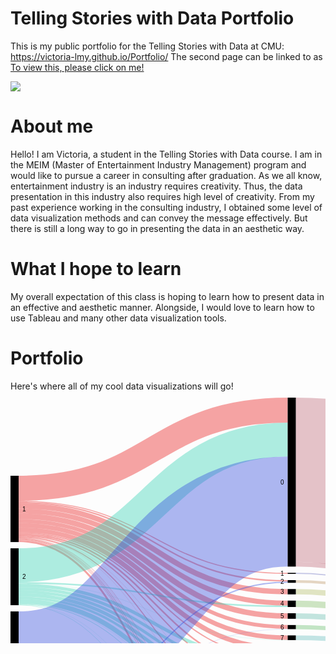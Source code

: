# Telling Stories with Data Portfolio
This is my public portfolio for the Telling Stories with Data at CMU: https://victoria-lmy.github.io/Portfolio/
The second page can be linked to as [To view this, please click on me!](/dataviz2.md)

<div class='tableauPlaceholder' id='viz1580496195669' style='position: relative'><noscript><a href='#'><img alt=' ' src='https:&#47;&#47;public.tableau.com&#47;static&#47;images&#47;Ra&#47;Random_15804961538980&#47;Sheet1&#47;1_rss.png' style='border: none' /></a></noscript><object class='tableauViz'  style='display:none;'><param name='host_url' value='https%3A%2F%2Fpublic.tableau.com%2F' /> <param name='embed_code_version' value='3' /> <param name='site_root' value='' /><param name='name' value='Random_15804961538980&#47;Sheet1' /><param name='tabs' value='no' /><param name='toolbar' value='yes' /><param name='static_image' value='https:&#47;&#47;public.tableau.com&#47;static&#47;images&#47;Ra&#47;Random_15804961538980&#47;Sheet1&#47;1.png' /> <param name='animate_transition' value='yes' /><param name='display_static_image' value='yes' /><param name='display_spinner' value='yes' /><param name='display_overlay' value='yes' /><param name='display_count' value='yes' /><param name='filter' value='publish=yes' /></object></div>                <script type='text/javascript'>                    var divElement = document.getElementById('viz1580496195669');                    var vizElement = divElement.getElementsByTagName('object')[0];                    vizElement.style.width='100%';vizElement.style.height=(divElement.offsetWidth*0.75)+'px';                    var scriptElement = document.createElement('script');                    scriptElement.src = 'https://public.tableau.com/javascripts/api/viz_v1.js';                    vizElement.parentNode.insertBefore(scriptElement, vizElement);                </script>

# About me
Hello! I am Victoria, a student in the Telling Stories with Data course. I am in the MEIM (Master of Entertainment Industry Management) program and would like to pursue a career in consulting after graduation. As we all know, entertainment industry is an industry requires creativity. Thus, the data presentation in this industry also requires high level of creativity. From my past experience working in the consulting industry, I obtained some level of data visualization methods and can convey the message effectively. But there is still a long way to go in presenting the data in an aesthetic way.

# What I hope to learn
My overall expectation of this class is hoping to learn how to present data in an effective and aesthetic manner. Alongside, I would love to learn how to use Tableau and many other data visualization tools.

# Portfolio
Here's where all of my cool data visualizations will go!
<svg width="900" height="720" xmlns="http://www.w3.org/2000/svg"><g transform="translate(0, 10)"><g class="links" fill="none" stroke-opacity="0.4"><path d="M13,167.86860198624908C228.25,167.86860198624908,228.25,293.1436210847975,443.5,293.1436210847975" stroke-width="2.299465240641711" style="stroke: rgb(232, 29, 29);"></path><path d="M13,220.92055003819712C228.25,220.92055003819712,228.25,454.2627960275019,443.5,454.2627960275019" stroke-width="1.9709702062643237" style="stroke: rgb(232, 29, 29);"></path><path d="M13,145.03819709702066C228.25,145.03819709702066,228.25,20.038197097020625,443.5,20.038197097020625" stroke-width="40.07639419404125" style="stroke: rgb(232, 29, 29);"></path><path d="M13,173.28877005347596C228.25,173.28877005347596,228.25,310.5347593582885,443.5,310.5347593582885" stroke-width="8.54087089381207" style="stroke: rgb(232, 29, 29);"></path><path d="M13,218.62108479755543C228.25,218.62108479755543,228.25,435.0649350649351,443.5,435.0649350649351" stroke-width="2.6279602750190985" style="stroke: rgb(232, 29, 29);"></path><path d="M13,229.6256684491979C228.25,229.6256684491979,228.25,694.9083269671505,443.5,694.9083269671505" stroke-width="2.956455309396486" style="stroke: rgb(232, 29, 29);"></path><path d="M13,181.50114591291066C228.25,181.50114591291066,228.25,328.7471352177232,443.5,328.7471352177232" stroke-width="7.883880825057295" style="stroke: rgb(232, 29, 29);"></path><path d="M13,216.3216195569137C228.25,216.3216195569137,228.25,416.5240641711229,443.5,416.5240641711229" stroke-width="1.9709702062643237" style="stroke: rgb(232, 29, 29);"></path><path d="M13,197.43315508021396C228.25,197.43315508021396,228.25,366.9786096256682,443.5,366.9786096256682" stroke-width="6.241405653170359" style="stroke: rgb(232, 29, 29);"></path><path d="M13,226.9977081741788C228.25,226.9977081741788,228.25,647.8265851795263,443.5,647.8265851795263" stroke-width="0.9854851031321619" style="stroke: rgb(232, 29, 29);"></path><path d="M13,211.5584415584416C228.25,211.5584415584416,228.25,401.7608861726507,443.5,401.7608861726507" stroke-width="7.5553857906799085" style="stroke: rgb(232, 29, 29);"></path><path d="M13,226.01222307104663C228.25,226.01222307104663,228.25,634.2131398013751,443.5,634.2131398013751" stroke-width="0.9854851031321619" style="stroke: rgb(232, 29, 29);"></path><path d="M13,189.87776928953403C228.25,189.87776928953403,228.25,349.4232238349883,443.5,349.4232238349883" stroke-width="8.869365928189458" style="stroke: rgb(232, 29, 29);"></path><path d="M13,204.16730328495038C228.25,204.16730328495038,228.25,384.041252864782,443.5,384.041252864782" stroke-width="7.226890756302521" style="stroke: rgb(232, 29, 29);"></path><path d="M13,227.8189457601223C228.25,227.8189457601223,228.25,660.6187929717341,443.5,660.6187929717341" stroke-width="0.6569900687547746" style="stroke: rgb(232, 29, 29);"></path><path d="M13,223.05576776165015C228.25,223.05576776165015,228.25,511.36363636363643,443.5,511.36363636363643" stroke-width="1.6424751718869366" style="stroke: rgb(232, 29, 29);"></path><path d="M13,225.02673796791447C228.25,225.02673796791447,228.25,613.2276546982426,443.5,613.2276546982426" stroke-width="0.3284950343773873" style="stroke: rgb(232, 29, 29);"></path><path d="M13,222.07028265851798C228.25,222.07028265851798,228.25,487.8953399541635,443.5,487.8953399541635" stroke-width="0.3284950343773873" style="stroke: rgb(232, 29, 29);"></path><path d="M13,165.89763177998475C228.25,165.89763177998475,228.25,281.17265087853326,443.5,281.17265087853326" stroke-width="1.6424751718869366" style="stroke: rgb(232, 29, 29);"></path><path d="M13,224.0412528647823C228.25,224.0412528647823,228.25,531.5469824293353,443.5,531.5469824293353" stroke-width="0.3284950343773873" style="stroke: rgb(232, 29, 29);"></path><path d="M13,224.5339954163484C228.25,224.5339954163484,228.25,602.7349121466766,443.5,602.7349121466766" stroke-width="0.6569900687547746" style="stroke: rgb(232, 29, 29);"></path><path d="M13,225.35523300229187C228.25,225.35523300229187,228.25,623.5561497326202,443.5,623.5561497326202" stroke-width="0.3284950343773873" style="stroke: rgb(232, 29, 29);"></path><path d="M13,268.2047364400307C228.25,268.2047364400307,228.25,67.1772345301757,443.5,67.1772345301757" stroke-width="54.20168067226891" style="stroke: rgb(53, 211, 179);"></path><path d="M13,305.65317035905287C228.25,305.65317035905287,228.25,438.84262796027514,443.5,438.84262796027514" stroke-width="4.9274255156608096" style="stroke: rgb(53, 211, 179);"></path><path d="M13,310.41634835752495C228.25,310.41634835752495,228.25,457.5477463712758,443.5,457.5477463712758" stroke-width="4.598930481283422" style="stroke: rgb(53, 211, 179);"></path><path d="M13,320.2711993888466C228.25,320.2711993888466,228.25,490.0305576776165,443.5,490.0305576776165" stroke-width="3.9419404125286475" style="stroke: rgb(53, 211, 179);"></path><path d="M13,315.5080213903745C228.25,315.5080213903745,228.25,474.2818945760122,443.5,474.2818945760122" stroke-width="5.584415584415584" style="stroke: rgb(53, 211, 179);"></path><path d="M13,326.01986249045086C228.25,326.01986249045086,228.25,515.9625668449199,443.5,515.9625668449199" stroke-width="7.5553857906799085" style="stroke: rgb(53, 211, 179);"></path><path d="M13,300.5614973262034C228.25,300.5614973262034,228.25,420.1375095492742,443.5,420.1375095492742" stroke-width="5.255920550038197" style="stroke: rgb(53, 211, 179);"></path><path d="M13,330.6187929717343C228.25,330.6187929717343,228.25,554.0297937356761,443.5,554.0297937356761" stroke-width="0.9854851031321619" style="stroke: rgb(53, 211, 179);"></path><path d="M13,296.455309396486C228.25,296.455309396486,228.25,333.8388082505727,443.5,333.8388082505727" stroke-width="2.299465240641711" style="stroke: rgb(53, 211, 179);"></path><path d="M13,329.9618029029795C228.25,329.9618029029795,228.25,531.8754774637127,443.5,531.8754774637127" stroke-width="0.3284950343773873" style="stroke: rgb(53, 211, 179);"></path><path d="M13,331.27578304048905C228.25,331.27578304048905,228.25,648.4835752482811,443.5,648.4835752482811" stroke-width="0.3284950343773873" style="stroke: rgb(53, 211, 179);"></path><path d="M13,331.76852559205514C228.25,331.76852559205514,228.25,696.7150496562261,443.5,696.7150496562261" stroke-width="0.6569900687547746" style="stroke: rgb(53, 211, 179);"></path><path d="M13,297.76928953399556C228.25,297.76928953399556,228.25,387.81894576012195,443.5,387.81894576012195" stroke-width="0.3284950343773873" style="stroke: rgb(53, 211, 179);"></path><path d="M13,430.1336898395725C228.25,430.1336898395725,228.25,182.31474407944995,443.5,182.31474407944995" stroke-width="176.0733384262796" style="stroke: rgb(51, 75, 220);"></path><path d="M13,556.6042780748668C228.25,556.6042780748668,228.25,636.0198624904508,443.5,636.0198624904508" stroke-width="2.6279602750190985" style="stroke: rgb(51, 75, 220);"></path><path d="M13,550.6913674560737C228.25,550.6913674560737,228.25,557.8074866310161,443.5,557.8074866310161" stroke-width="6.569900687547746" style="stroke: rgb(51, 75, 220);"></path><path d="M13,541.6577540106956C228.25,541.6577540106956,228.25,537.7883880825058,443.5,537.7883880825058" stroke-width="11.497326203208555" style="stroke: rgb(51, 75, 220);"></path><path d="M13,565.4736440030562C228.25,565.4736440030562,228.25,666.8601986249045,443.5,666.8601986249045" stroke-width="11.825821237585943" style="stroke: rgb(51, 75, 220);"></path><path d="M13,524.2475171886939C228.25,524.2475171886939,228.25,460.66844919786104,443.5,460.66844919786104" stroke-width="1.6424751718869366" style="stroke: rgb(51, 75, 220);"></path><path d="M13,529.9961802902983C228.25,529.9961802902983,228.25,496.2719633307869,443.5,496.2719633307869" stroke-width="8.54087089381207" style="stroke: rgb(51, 75, 220);"></path><path d="M13,573.5217723453022C228.25,573.5217723453022,228.25,698.5217723453018,443.5,698.5217723453018" stroke-width="2.956455309396486" style="stroke: rgb(51, 75, 220);"></path><path d="M13,525.3972498090149C228.25,525.3972498090149,228.25,477.40259740259734,443.5,477.40259740259734" stroke-width="0.6569900687547746" style="stroke: rgb(51, 75, 220);"></path><path d="M13,519.1558441558445C228.25,519.1558441558445,228.25,295.2788388082505,443.5,295.2788388082505" stroke-width="1.9709702062643237" style="stroke: rgb(51, 75, 220);"></path><path d="M13,554.797555385791C228.25,554.797555385791,228.25,581.9136745607333,443.5,581.9136745607333" stroke-width="0.3284950343773873" style="stroke: rgb(51, 75, 220);"></path><path d="M13,522.4407944996184C228.25,522.4407944996184,228.25,442.29182582123764,443.5,442.29182582123764" stroke-width="1.9709702062643237" style="stroke: rgb(51, 75, 220);"></path><path d="M13,558.7394957983197C228.25,558.7394957983197,228.25,649.4690603514133,443.5,649.4690603514133" stroke-width="1.6424751718869366" style="stroke: rgb(51, 75, 220);"></path><path d="M13,571.7150496562266C228.25,571.7150496562266,228.25,683.1016042780749,443.5,683.1016042780749" stroke-width="0.6569900687547746" style="stroke: rgb(51, 75, 220);"></path><path d="M13,535.0878533231478C228.25,535.0878533231478,228.25,520.5614973262033,443.5,520.5614973262033" stroke-width="1.6424751718869366" style="stroke: rgb(51, 75, 220);"></path><path d="M13,520.3055767761653C228.25,520.3055767761653,228.25,370.2635599694421,443.5,370.2635599694421" stroke-width="0.3284950343773873" style="stroke: rgb(51, 75, 220);"></path><path d="M13,555.1260504201684C228.25,555.1260504201684,228.25,592.2421695951106,443.5,592.2421695951106" stroke-width="0.3284950343773873" style="stroke: rgb(51, 75, 220);"></path><path d="M13,520.96256684492C228.25,520.96256684492,228.25,423.2582123758594,443.5,423.2582123758594" stroke-width="0.9854851031321619" style="stroke: rgb(51, 75, 220);"></path><path d="M13,554.304812834225C228.25,554.304812834225,228.25,571.4209320091672,443.5,571.4209320091672" stroke-width="0.6569900687547746" style="stroke: rgb(51, 75, 220);"></path><path d="M456.5,294.12910618792966C671.75,294.12910618792966,671.75,417.0855614973263,887,417.0855614973263" stroke-width="4.270435446906035" style="stroke: rgb(191, 153, 105);"></path><path d="M456.5,457.3834988540871C671.75,457.3834988540871,671.75,490.3399541634837,887,490.3399541634837" stroke-width="8.212375859434683" style="stroke: rgb(191, 169, 105);"></path><path d="M456.5,131.39801375095493C671.75,131.39801375095493,671.75,261.398013750955,887,261.398013750955" stroke-width="262.79602750190986" style="stroke: rgb(191, 105, 121);"></path><path d="M456.5,266.5737203972498C671.75,266.5737203972498,671.75,409.5301757066464,887,409.5301757066464" stroke-width="7.5553857906799085" style="stroke: rgb(191, 105, 121);"></path><path d="M456.5,310.5347593582885C671.75,310.5347593582885,671.75,423.49121466768537,887,423.49121466768537" stroke-width="8.54087089381207" style="stroke: rgb(180, 191, 105);"></path><path d="M456.5,438.5141329258977C671.75,438.5141329258977,671.75,481.47058823529426,887,481.47058823529426" stroke-width="9.526355996944233" style="stroke: rgb(164, 191, 105);"></path><path d="M456.5,696.8792971734149C671.75,696.8792971734149,671.75,566.879297173415,887,566.879297173415" stroke-width="6.241405653170359" style="stroke: rgb(148, 191, 105);"></path><path d="M456.5,693.5943468296409C671.75,693.5943468296409,671.75,395.5882352941178,887,395.5882352941178" stroke-width="0.3284950343773873" style="stroke: rgb(148, 191, 105);"></path><path d="M456.5,329.89686783804405C671.75,329.89686783804405,671.75,432.85332314744085,887,432.85332314744085" stroke-width="10.183346065699007" style="stroke: rgb(132, 191, 105);"></path><path d="M456.5,419.64476699770813C671.75,419.64476699770813,671.75,472.60122230710476,887,472.60122230710476" stroke-width="8.212375859434683" style="stroke: rgb(116, 191, 105);"></path><path d="M456.5,367.1428571428569C671.75,367.1428571428569,671.75,450.0993124522537,887,450.0993124522537" stroke-width="6.569900687547746" style="stroke: rgb(105, 191, 110);"></path><path d="M456.5,648.9763177998473C671.75,648.9763177998473,671.75,549.6333078686022,887,549.6333078686022" stroke-width="2.6279602750190985" style="stroke: rgb(105, 191, 126);"></path><path d="M456.5,647.4980901451489C671.75,647.4980901451489,671.75,394.931245225363,887,394.931245225363" stroke-width="0.3284950343773873" style="stroke: rgb(105, 191, 126);"></path><path d="M456.5,401.7608861726507C671.75,401.7608861726507,671.75,464.71734148204746,887,464.71734148204746" stroke-width="7.5553857906799085" style="stroke: rgb(105, 191, 143);"></path><path d="M456.5,634.3773873185638C671.75,634.3773873185638,671.75,394.11000763941956,887,394.11000763941956" stroke-width="1.3139801375095492" style="stroke: rgb(105, 191, 159);"></path><path d="M456.5,636.1841100076394C671.75,636.1841100076394,671.75,547.1695951107718,887,547.1695951107718" stroke-width="2.299465240641711" style="stroke: rgb(105, 191, 159);"></path><path d="M456.5,349.4232238349883C671.75,349.4232238349883,671.75,442.37967914438514,887,442.37967914438514" stroke-width="8.869365928189458" style="stroke: rgb(105, 191, 175);"></path><path d="M456.5,384.2055003819707C671.75,384.2055003819707,671.75,457.16195569136755,887,457.16195569136755" stroke-width="7.5553857906799085" style="stroke: rgb(105, 191, 191);"></path><path d="M456.5,666.6959511077158C671.75,666.6959511077158,671.75,557.0244461420933,887,557.0244461420933" stroke-width="12.15431627196333" style="stroke: rgb(105, 175, 191);"></path><path d="M456.5,660.4545454545454C671.75,660.4545454545454,671.75,395.2597402597404,887,395.2597402597404" stroke-width="0.3284950343773873" style="stroke: rgb(105, 175, 191);"></path><path d="M456.5,516.1268143621086C671.75,516.1268143621086,671.75,518.4262796027504,887,518.4262796027504" stroke-width="10.511841100076394" style="stroke: rgb(105, 159, 191);"></path><path d="M456.5,510.70664629488164C671.75,510.70664629488164,671.75,393.28877005347607,887,393.28877005347607" stroke-width="0.3284950343773873" style="stroke: rgb(105, 159, 191);"></path><path d="M456.5,613.2276546982426C671.75,613.2276546982426,671.75,545.5271199388848,887,545.5271199388848" stroke-width="0.3284950343773873" style="stroke: rgb(105, 143, 191);"></path><path d="M456.5,494.13674560733386C671.75,494.13674560733386,671.75,506.7647058823531,887,506.7647058823531" stroke-width="12.811306340718104" style="stroke: rgb(105, 126, 191);"></path><path d="M456.5,281.17265087853326C671.75,281.17265087853326,671.75,414.12910618792984,887,414.12910618792984" stroke-width="1.6424751718869366" style="stroke: rgb(105, 110, 191);"></path><path d="M456.5,537.4598930481284C671.75,537.4598930481284,671.75,529.7593582887702,887,529.7593582887702" stroke-width="12.15431627196333" style="stroke: rgb(116, 105, 191);"></path><path d="M456.5,602.7349121466766C671.75,602.7349121466766,671.75,545.0343773873187,887,545.0343773873187" stroke-width="0.6569900687547746" style="stroke: rgb(132, 105, 191);"></path><path d="M456.5,623.5561497326202C671.75,623.5561497326202,671.75,545.8556149732622,887,545.8556149732622" stroke-width="0.3284950343773873" style="stroke: rgb(148, 105, 191);"></path><path d="M456.5,474.7746371275782C671.75,474.7746371275782,671.75,497.4025974025975,887,497.4025974025975" stroke-width="5.912910618792972" style="stroke: rgb(164, 105, 191);"></path><path d="M456.5,471.65393430099306C671.75,471.65393430099306,671.75,392.9602750190987,887,392.9602750190987" stroke-width="0.3284950343773873" style="stroke: rgb(164, 105, 191);"></path><path d="M456.5,557.3147440794501C671.75,557.3147440794501,671.75,539.6142093200918,887,539.6142093200918" stroke-width="7.5553857906799085" style="stroke: rgb(180, 105, 191);"></path><path d="M456.5,581.9136745607333C671.75,581.9136745607333,671.75,544.2131398013752,887,544.2131398013752" stroke-width="0.3284950343773873" style="stroke: rgb(191, 105, 185);"></path><path d="M456.5,683.1016042780749C671.75,683.1016042780749,671.75,563.4300993124524,887,563.4300993124524" stroke-width="0.6569900687547746" style="stroke: rgb(191, 105, 169);"></path><path d="M456.5,592.2421695951106C671.75,592.2421695951106,671.75,544.5416348357526,887,544.5416348357526" stroke-width="0.3284950343773873" style="stroke: rgb(191, 105, 153);"></path><path d="M456.5,571.4209320091672C671.75,571.4209320091672,671.75,543.7203972498091,887,543.7203972498091" stroke-width="0.6569900687547746" style="stroke: rgb(191, 105, 137);"></path></g><g class="nodes" font-family="Arial, Helvetica" font-size="10"><g><rect x="443.5" y="0" height="270.35141329258977" width="13" fill="#000"></rect><text x="437.5" y="135.17570664629488" dy="0.35em" text-anchor="end">0</text></g><g><rect x="443.5" y="280.35141329258977" height="1.642475171886872" width="13" fill="#000"></rect><text x="437.5" y="281.1726508785332" dy="0.35em" text-anchor="end">1</text></g><g><rect x="443.5" y="433.7509549274256" height="9.526355996944176" width="13" fill="#000"></rect><text x="437.5" y="438.5141329258977" dy="0.35em" text-anchor="end">10</text></g><g><rect x="443.5" y="453.2773109243698" height="8.212375859434587" width="13" fill="#000"></rect><text x="437.5" y="457.38349885408707" dy="0.35em" text-anchor="end">11</text></g><g><rect x="443.5" y="471.48968678380436" height="6.241405653170432" width="13" fill="#000"></rect><text x="437.5" y="474.6103896103896" dy="0.35em" text-anchor="end">12</text></g><g><rect x="443.5" y="487.7310924369748" height="12.811306340718147" width="13" fill="#000"></rect><text x="437.5" y="494.13674560733386" dy="0.35em" text-anchor="end">13</text></g><g><rect x="443.5" y="571.0924369747898" height="0.6569900687547943" width="13" fill="#000"></rect><text x="437.5" y="571.4209320091672" dy="0.35em" text-anchor="end">13 15</text></g><g><rect x="443.5" y="581.7494270435446" height="0.32849503437728345" width="13" fill="#000"></rect><text x="437.5" y="581.9136745607333" dy="0.35em" text-anchor="end">13 15 B</text></g><g><rect x="443.5" y="510.54239877769294" height="10.840336134453764" width="13" fill="#000"></rect><text x="437.5" y="515.9625668449198" dy="0.35em" text-anchor="end">14</text></g><g><rect x="443.5" y="531.3827349121467" height="12.154316271963353" width="13" fill="#000"></rect><text x="437.5" y="537.4598930481284" dy="0.35em" text-anchor="end">15</text></g><g><rect x="443.5" y="592.0779220779219" height="0.32849503437728345" width="13" fill="#000"></rect><text x="437.5" y="592.2421695951106" dy="0.35em" text-anchor="end">15 16</text></g><g><rect x="443.5" y="553.53705118411" height="7.555385790679793" width="13" fill="#000"></rect><text x="437.5" y="557.31474407945" dy="0.35em" text-anchor="end">16</text></g><g><rect x="443.5" y="291.99388846447664" height="4.270435446905822" width="13" fill="#000"></rect><text x="437.5" y="294.12910618792955" dy="0.35em" text-anchor="end">2</text></g><g><rect x="443.5" y="306.26432391138246" height="8.540870893812098" width="13" fill="#000"></rect><text x="437.5" y="310.5347593582885" dy="0.35em" text-anchor="end">3</text></g><g><rect x="443.5" y="324.80519480519456" height="10.18334606569897" width="13" fill="#000"></rect><text x="437.5" y="329.89686783804405" dy="0.35em" text-anchor="end">4</text></g><g><rect x="443.5" y="344.98854087089353" height="8.869365928189495" width="13" fill="#000"></rect><text x="437.5" y="349.4232238349883" dy="0.35em" text-anchor="end">5</text></g><g><rect x="443.5" y="602.4064171122992" height="0.6569900687547943" width="13" fill="#000"></rect><text x="437.5" y="602.7349121466766" dy="0.35em" text-anchor="end">5 7</text></g><g><rect x="443.5" y="613.063407181054" height="0.3284950343775108" width="13" fill="#000"></rect><text x="437.5" y="613.2276546982428" dy="0.35em" text-anchor="end">5 9</text></g><g><rect x="443.5" y="363.857906799083" height="6.569900687547715" width="13" fill="#000"></rect><text x="437.5" y="367.1428571428569" dy="0.35em" text-anchor="end">6</text></g><g><rect x="443.5" y="380.42780748663074" height="7.55538579068002" width="13" fill="#000"></rect><text x="437.5" y="384.20550038197075" dy="0.35em" text-anchor="end">7</text></g><g><rect x="443.5" y="397.98319327731076" height="7.55538579068002" width="13" fill="#000"></rect><text x="437.5" y="401.76088617265077" dy="0.35em" text-anchor="end">8</text></g><g><rect x="443.5" y="623.3919022154315" height="0.3284950343775108" width="13" fill="#000"></rect><text x="437.5" y="623.5561497326203" dy="0.35em" text-anchor="end">8 10</text></g><g><rect x="443.5" y="415.5385790679908" height="8.212375859434815" width="13" fill="#000"></rect><text x="437.5" y="419.6447669977082" dy="0.35em" text-anchor="end">9</text></g><g><rect x="443.5" y="633.720397249809" height="3.6134453781512548" width="13" fill="#000"></rect><text x="437.5" y="635.5271199388847" dy="0.35em" text-anchor="end">A</text></g><g><rect x="443.5" y="647.3338426279603" height="2.9564553093964605" width="13" fill="#000"></rect><text x="437.5" y="648.8120702826585" dy="0.35em" text-anchor="end">B</text></g><g><rect x="443.5" y="660.2902979373567" height="12.482811306340807" width="13" fill="#000"></rect><text x="437.5" y="666.5317035905272" dy="0.35em" text-anchor="end">C</text></g><g><rect x="443.5" y="682.7731092436975" height="0.6569900687547943" width="13" fill="#000"></rect><text x="437.5" y="683.1016042780749" dy="0.35em" text-anchor="end">C D</text></g><g><rect x="443.5" y="693.4300993124523" height="6.569900687547715" width="13" fill="#000"></rect><text x="437.5" y="696.7150496562261" dy="0.35em" text-anchor="end">D</text></g><g><rect x="0" y="125.00000000000003" height="106.1038961038962" width="13" fill="#000"></rect><text x="19" y="178.05194805194813" dy="0.35em" text-anchor="start">1</text></g><g><rect x="0" y="241.10389610389623" height="90.99312452253645" width="13" fill="#000"></rect><text x="19" y="286.60045836516446" dy="0.35em" text-anchor="start">2</text></g><g><rect x="0" y="342.0970206264327" height="232.9029793735673" width="13" fill="#000"></rect><text x="19" y="458.54851031321635" dy="0.35em" text-anchor="start">3</text></g><g><rect x="887" y="130.00000000000009" height="265.7524828113063" width="13" fill="#000"></rect><text x="881" y="262.8762414056532" dy="0.35em" text-anchor="end">no</text></g><g><rect x="887" y="405.75248281130644" height="164.2475171886935" width="13" fill="#000"></rect><text x="881" y="487.8762414056532" dy="0.35em" text-anchor="end">yes</text></g></g></g></svg>
